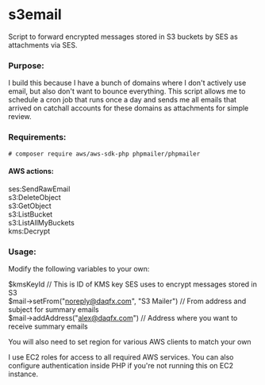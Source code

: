# s3email
Script to forward encrypted messages stored in S3 buckets by SES as attachments via SES.

### Purpose:
I build this because I have a bunch of domains where I don't actively use email, but also don't want to bounce everything.
This script allows me to schedule a cron job that runs once a day and sends me all emails that arrived on catchall accounts for these domains as attachments for simple review.

### Requirements:
`# composer require aws/aws-sdk-php phpmailer/phpmailer`

#### AWS actions:<br>
ses:SendRawEmail<br>
s3:DeleteObject<br>
s3:GetObject<br>
s3:ListBucket<br>
s3:ListAllMyBuckets<br>
kms:Decrypt

### Usage:
Modify the following variables to your own:

$kmsKeyId // This is ID of KMS key SES uses to encrypt messages stored in S3<br>
$mail->setFrom("noreply@daqfx.com", "S3 Mailer") // From address and subject for summary emails<br>
$mail->addAddress("alex@daqfx.com") // Address where you want to receive summary emails<br>


You will also need to set region for various AWS clients to match your own

I use EC2 roles for access to all required AWS services. You can also configure authentication inside PHP if you're not running this on EC2 instance.
